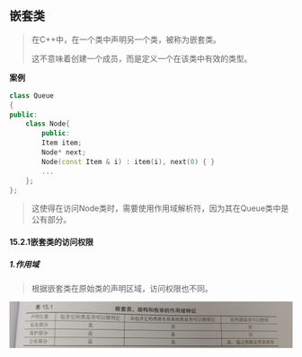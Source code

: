 ## 嵌套类

> 在C++中，在一个类中声明另一个类，被称为嵌套类。
>
> 这不意味着创建一个成员，而是定义一个在该类中有效的类型。

**案例**

```c++
class Queue
{
public:
    class Node{
        public:
        Item item;
        Node* next;
        Node(const Item & i) : item(i), next(0) { }
        ...
    };
};
```

> 这使得在访问Node类时，需要使用作用域解析符，因为其在Queue类中是公有部分。

#### 15.2.1嵌套类的访问权限

##### 1.作用域

> 根据嵌套类在原始类的声明区域，访问权限也不同。

![](picture/嵌套类的访问权限.jpg)

